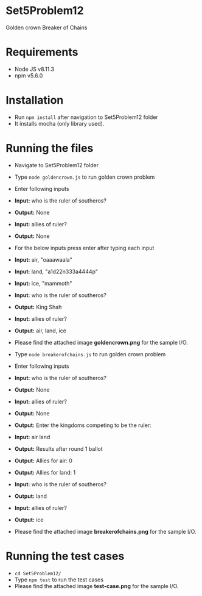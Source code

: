 # Set5Problem12
Golden crown
Breaker of Chains

# Requirements
- Node JS v8.11.3
- npm v5.6.0

# Installation
- Run `npm install` after navigation to Set5Problem12 folder
- It installs mocha (only library used).

# Running the files
- Navigate to Set5Problem12 folder
- Type `node goldencrown.js` to run golden crown problem
- Enter following inputs
- **Input:** who is the ruler of southeros?
- **Output:** None
- **Input:** allies of ruler?
- **Output:** None

- For the below inputs press enter after typing each input
- **Input:** air, "oaaawaala"
- **Input:** land, "a1d22n333a4444p"
- **Input:** ice, "mammoth"

- **Input:** who is the ruler of southeros?
- **Output:** King Shah
- **Input:** allies of ruler?
- **Output:** air, land, ice
- Please find the attached image **goldencrown.png** for the sample I/O.

- Type `node breakerofchains.js` to run golden crown problem
- Enter following inputs
- **Input:** who is the ruler of southeros?
- **Output:** None
- **Input:** allies of ruler?
- **Output:** None
- **Output:** Enter the kingdoms competing to be the ruler:
- **Input:** air land

- **Output:** Results after round 1 ballot
- **Output:** Allies for air: 0
- **Output:** Allies for land: 1

- **Input:** who is the ruler of southeros?
- **Output:** land
- **Input:** allies of ruler?
- **Output:** ice

- Please find the attached image **breakerofchains.png** for the sample I/O.

# Running the test cases
- `cd Set5Problem12/`
- Type `npm test` to run the test cases
- Please find the attached image **test-case.png** for the sample I/O.
